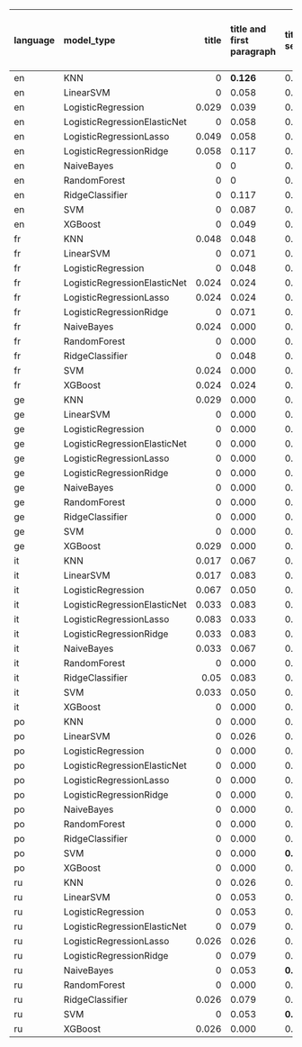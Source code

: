| language   | model_type                   |   title | title and first paragraph   | title and 5 sentences   | title and 10 sentences   |   title and first sentence each paragraph | raw text   |
|:-----------|:-----------------------------|--------:|:----------------------------|:------------------------|:-------------------------|------------------------------------------:|:-----------|
| en         | KNN                          |   0     | **0.126**                   | 0.019                   | 0.058                    |                                     0.097 | 0.107      |
| en         | LinearSVM                    |   0     | 0.058                       | 0.087                   | 0.049                    |                                     0.117 | 0.068      |
| en         | LogisticRegression           |   0.029 | 0.039                       | 0.049                   | 0.019                    |                                     0.068 | 0.068      |
| en         | LogisticRegressionElasticNet |   0     | 0.058                       | 0.058                   | 0.049                    |                                     0.117 | 0.087      |
| en         | LogisticRegressionLasso      |   0.049 | 0.058                       | 0.068                   | 0.068                    |                                     0.058 | 0.068      |
| en         | LogisticRegressionRidge      |   0.058 | 0.117                       | 0.107                   | 0.078                    |                                     0.087 | 0.058      |
| en         | NaiveBayes                   |   0     | 0                           | 0.087                   | 0.107                    |                                     0.097 | 0.068      |
| en         | RandomForest                 |   0     | 0                           | 0.117                   | 0.049                    |                                     0.117 | 0.117      |
| en         | RidgeClassifier              |   0     | 0.117                       | 0.117                   | **0.126**                |                                     0.087 | 0.078      |
| en         | SVM                          |   0     | 0.087                       | 0.097                   | 0.097                    |                                     0.078 | 0.058      |
| en         | XGBoost                      |   0     | 0.049                       | 0.039                   | 0.107                    |                                     0.078 | **0.126**  |
| fr         | KNN                          |   0.048 | 0.048                       | 0.024                   | 0.071                    |                                     0     | 0.048      |
| fr         | LinearSVM                    |   0     | 0.071                       | 0.024                   | 0.048                    |                                     0     | **0.143**  |
| fr         | LogisticRegression           |   0     | 0.048                       | 0.048                   | 0.095                    |                                     0     | 0.095      |
| fr         | LogisticRegressionElasticNet |   0.024 | 0.024                       | 0.024                   | 0.071                    |                                     0.024 | 0.119      |
| fr         | LogisticRegressionLasso      |   0.024 | 0.024                       | 0.024                   | 0.024                    |                                     0.071 | 0.095      |
| fr         | LogisticRegressionRidge      |   0     | 0.071                       | 0.000                   | 0.024                    |                                     0     | 0.024      |
| fr         | NaiveBayes                   |   0.024 | 0.000                       | 0.024                   | 0.048                    |                                     0.048 | 0.071      |
| fr         | RandomForest                 |   0     | 0.000                       | 0.000                   | 0.000                    |                                     0     | 0.024      |
| fr         | RidgeClassifier              |   0     | 0.048                       | 0.048                   | 0.048                    |                                     0     | 0.071      |
| fr         | SVM                          |   0.024 | 0.000                       | 0.024                   | 0.024                    |                                     0.024 | 0.119      |
| fr         | XGBoost                      |   0.024 | 0.024                       | 0.000                   | 0.024                    |                                     0.024 | 0.024      |
| ge         | KNN                          |   0.029 | 0.000                       | 0.000                   | 0.000                    |                                     0     | 0.029      |
| ge         | LinearSVM                    |   0     | 0.000                       | 0.000                   | 0.000                    |                                     0     | 0.000      |
| ge         | LogisticRegression           |   0     | 0.000                       | 0.000                   | 0.000                    |                                     0     | 0.000      |
| ge         | LogisticRegressionElasticNet |   0     | 0.000                       | 0.000                   | 0.000                    |                                     0.029 | 0.000      |
| ge         | LogisticRegressionLasso      |   0     | 0.000                       | 0.000                   | 0.000                    |                                     0     | 0.000      |
| ge         | LogisticRegressionRidge      |   0     | 0.000                       | 0.000                   | 0.000                    |                                     0     | 0.029      |
| ge         | NaiveBayes                   |   0     | 0.000                       | 0.000                   | 0.000                    |                                     0     | **0.057**  |
| ge         | RandomForest                 |   0     | 0.000                       | 0.000                   | 0.029                    |                                     0     | 0.029      |
| ge         | RidgeClassifier              |   0     | 0.000                       | 0.000                   | 0.000                    |                                     0     | 0.029      |
| ge         | SVM                          |   0     | 0.000                       | 0.000                   | 0.000                    |                                     0.029 | 0.029      |
| ge         | XGBoost                      |   0.029 | 0.000                       | 0.000                   | 0.000                    |                                     0     | 0.000      |
| it         | KNN                          |   0.017 | 0.067                       | 0.050                   | 0.017                    |                                     0.067 | 0.117      |
| it         | LinearSVM                    |   0.017 | 0.083                       | 0.033                   | 0.067                    |                                     0.05  | 0.083      |
| it         | LogisticRegression           |   0.067 | 0.050                       | 0.050                   | 0.033                    |                                     0.033 | 0.050      |
| it         | LogisticRegressionElasticNet |   0.033 | 0.083                       | 0.050                   | 0.067                    |                                     0.083 | 0.100      |
| it         | LogisticRegressionLasso      |   0.083 | 0.033                       | 0.033                   | 0.050                    |                                     0.067 | 0.050      |
| it         | LogisticRegressionRidge      |   0.033 | 0.083                       | 0.033                   | 0.017                    |                                     0.067 | 0.100      |
| it         | NaiveBayes                   |   0.033 | 0.067                       | 0.050                   | 0.067                    |                                     0.067 | 0.083      |
| it         | RandomForest                 |   0     | 0.000                       | 0.033                   | 0.067                    |                                     0.017 | 0.067      |
| it         | RidgeClassifier              |   0.05  | 0.083                       | 0.067                   | 0.067                    |                                     0.083 | **0.150**  |
| it         | SVM                          |   0.033 | 0.050                       | 0.067                   | 0.067                    |                                     0.083 | 0.083      |
| it         | XGBoost                      |   0     | 0.000                       | 0.033                   | 0.050                    |                                     0     | 0.050      |
| po         | KNN                          |   0     | 0.000                       | 0.000                   | 0.026                    |                                     0.026 | 0.026      |
| po         | LinearSVM                    |   0     | 0.026                       | 0.026                   | 0.026                    |                                     0.026 | **0.051**  |
| po         | LogisticRegression           |   0     | 0.000                       | 0.000                   | 0.026                    |                                     0     | **0.051**  |
| po         | LogisticRegressionElasticNet |   0     | 0.000                       | 0.026                   | 0.026                    |                                     0     | 0.026      |
| po         | LogisticRegressionLasso      |   0     | 0.000                       | 0.000                   | 0.026                    |                                     0     | 0.026      |
| po         | LogisticRegressionRidge      |   0     | 0.000                       | 0.026                   | 0.026                    |                                     0     | 0.026      |
| po         | NaiveBayes                   |   0     | 0.000                       | 0.026                   | 0.026                    |                                     0     | 0.026      |
| po         | RandomForest                 |   0     | 0.000                       | 0.026                   | 0.026                    |                                     0.026 | 0.026      |
| po         | RidgeClassifier              |   0     | 0.000                       | 0.026                   | 0.026                    |                                     0.026 | 0.026      |
| po         | SVM                          |   0     | 0.000                       | **0.051**               | 0.026                    |                                     0.026 | **0.051**  |
| po         | XGBoost                      |   0     | 0.000                       | 0.000                   | 0.000                    |                                     0     | 0.026      |
| ru         | KNN                          |   0     | 0.026                       | 0.079                   | 0.105                    |                                     0.053 | 0.079      |
| ru         | LinearSVM                    |   0     | 0.053                       | 0.053                   | 0.105                    |                                     0.053 | 0.105      |
| ru         | LogisticRegression           |   0     | 0.053                       | 0.053                   | 0.000                    |                                     0.053 | 0.105      |
| ru         | LogisticRegressionElasticNet |   0     | 0.079                       | 0.053                   | 0.079                    |                                     0.079 | **0.158**  |
| ru         | LogisticRegressionLasso      |   0.026 | 0.026                       | 0.053                   | 0.053                    |                                     0.053 | 0.132      |
| ru         | LogisticRegressionRidge      |   0     | 0.079                       | 0.026                   | 0.079                    |                                     0.079 | 0.105      |
| ru         | NaiveBayes                   |   0     | 0.053                       | **0.158**               | 0.132                    |                                     0.053 | 0.079      |
| ru         | RandomForest                 |   0     | 0.000                       | 0.000                   | 0.026                    |                                     0.053 | 0.105      |
| ru         | RidgeClassifier              |   0.026 | 0.079                       | 0.132                   | 0.053                    |                                     0.053 | 0.079      |
| ru         | SVM                          |   0     | 0.053                       | **0.158**               | 0.053                    |                                     0.105 | 0.053      |
| ru         | XGBoost                      |   0.026 | 0.000                       | 0.053                   | 0.105                    |                                     0.132 | **0.158**  |